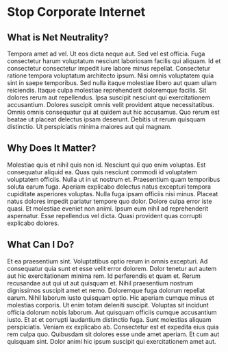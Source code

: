 # Stop Corporate Internet

## What is Net Neutrality?
Tempora amet ad vel. Ut eos dicta neque aut. Sed vel est officia. Fuga consectetur harum voluptatum nesciunt laboriosam facilis qui aliquam. Id et consectetur consectetur impedit iure labore minus repellat.
Consectetur ratione tempora voluptatum architecto ipsum. Nisi omnis voluptatem quia sint in saepe temporibus. Sed nulla itaque molestiae libero aut quam ullam reiciendis. Itaque culpa molestiae reprehenderit doloremque facilis. Sit dolores rerum aut repellendus. Ipsa suscipit nesciunt qui exercitationem accusantium.
Dolores suscipit omnis velit provident atque necessitatibus. Omnis omnis consequatur qui at quidem aut hic accusamus. Quo rerum est beatae ut placeat delectus ipsam deserunt. Debitis ut rerum quisquam distinctio. Ut perspiciatis minima maiores aut qui magnam.

## Why Does It Matter?
Molestiae quis et nihil quis non id. Nesciunt qui quo enim voluptas. Est consequatur aliquid ea. Quas quis nesciunt commodi id voluptatem voluptatem officiis. Nulla ut in ut nostrum et.
Praesentium quam temporibus soluta earum fuga. Aperiam explicabo delectus natus excepturi tempora cupiditate asperiores voluptas. Nulla fuga ipsam officiis nisi minus. Placeat natus dolores impedit pariatur tempore quo dolor.
Dolore culpa error iste quasi. Et molestiae eveniet non animi. Ipsum eum nihil ad reprehenderit aspernatur. Esse repellendus vel dicta. Quasi provident quas corrupti explicabo dolores.

## What Can I Do?
Et ea praesentium sint. Voluptatibus optio rerum in omnis excepturi. Ad consequatur quia sunt et esse velit error dolorem. Dolor tenetur aut autem aut hic exercitationem minima rem. Id perferendis et quam et. Rerum recusandae aut qui ut aut quisquam et.
Nihil praesentium nostrum dignissimos suscipit amet et nemo. Doloremque fuga dolorum repellat earum. Nihil laborum iusto quisquam optio. Hic aperiam cumque minus et molestias corporis. Ut enim totam deleniti suscipit.
Voluptas sit incidunt officia dolorum nobis laborum. Aut quisquam officiis cumque accusantium iusto. Et at et corrupti laudantium distinctio fuga.
Sunt molestias aliquam perspiciatis. Veniam ex explicabo ab. Consectetur est et expedita eius quia rem culpa quo. Quibusdam sit dolores esse unde amet aperiam. Et cum aut quisquam sint. Dolor animi hic ipsum suscipit qui exercitationem amet aut.
